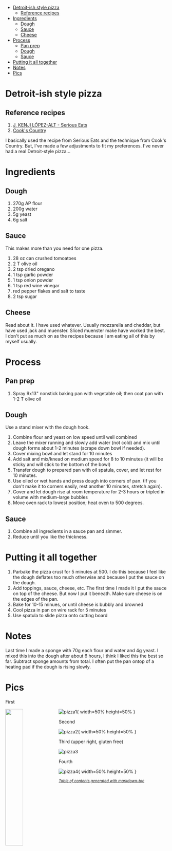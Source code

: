 - [Detroit-ish style pizza](#detroit-ish-style-pizza)
  * [Reference recipes](#reference-recipes)
- [Ingredients](#ingredients)
  * [Dough](#dough)
  * [Sauce](#sauce)
  * [Cheese](#cheese)
- [Process](#process)
  * [Pan prep](#pan-prep)
  * [Dough](#dough-1)
  * [Sauce](#sauce-1)
- [Putting it all together](#putting-it-all-together)
- [Notes](#notes)
- [Pics](#pics)

# Detroit-ish style pizza

## Reference recipes
1. [J. KENJI LÓPEZ-ALT - Serious Eats](https://www.seriouseats.com/recipes/2017/02/detroit-style-pizza-recipe.html)
2. [Cook's Country](https://bit.ly/2VPwznq)

I basically used the recipe from Serious Eats and the technique from Cook's Country. But, I've made a few adjustments to fit my preferences. I've never had a real Detroit-style pizza... 

# Ingredients
## Dough
1. 270g AP flour
2. 200g water
3. 5g yeast
4. 6g salt

## Sauce
This makes more than you need for one pizza.

1. 28 oz can crushed tomoatoes
2. 2 T olive oil
3. 2 tsp dried oregano
4. 1 tsp garlic powder
5. 1 tsp onion powder
6. 1 tsp red wine vinegar
7. red pepper flakes and salt to taste
8. 2 tsp sugar

## Cheese
Read about it. I have used whatever. Usually mozzarella and cheddar, but have used jack and muenster. Sliced muenster make have worked the best. I don't put as much on as the recipes because I am eating all of this by myself usually. 

# Process
## Pan prep
1. Spray 9x13" nonstick baking pan with vegetable oil; then coat pan with 1-2 T olive oil

## Dough
Use a stand mixer with the dough hook. 

1. Combine flour and yeast on low speed until well combined
2. Leave the mixer running and slowly add water (not cold) and mix until dough forms about 1-2 minutes (scrape down bowl if needed). 
3. Cover mixing bowl and let stand for 10 minutes
4. Add salt and mix/knead on medium speed for 8 to 10 minutes (it will be sticky and will stick to the bottom of the bowl)
5. Transfer dough to prepared pan with oil spatula, cover, and let rest for 10 minutes. 
6. Use oiled or wet hands and press dough into corners of pan. (If you don't make it to corners easily, rest another 10 minutes, stretch again). 
7. Cover and let dough rise at room temperature for 2-3 hours or tripled in volume with medium-large bubbles
8. Move oven rack to lowest position; heat oven to 500 degrees.

## Sauce
1. Combine all ingredients in a sauce pan and simmer.
2. Reduce until you like the thickness.

# Putting it all together
1. Parbake the pizza crust for 5 minutes at 500. I do this because I feel like the dough deflates too much otherwise and because I put the sauce on the dough.
2. Add toppings, sauce, cheese, etc. The first time I made it I put the sauce on top of the cheese. But now I put it beneath. Make sure cheese is on the edges of the pan.
3. Bake for 10-15 minues, or until cheese is bubbly and browned
4. Cool pizza in pan on wire rack for 5 minutes 
5. Use spatula to slide pizza onto cutting board

# Notes
Last time I made a sponge with 70g each flour and water and 4g yeast. I mixed this into the dough after about 6 hours, I think I liked this the best so far. Subtract sponge amounts from total. I often put the pan ontop of a heating pad if the dough is rising slowly.

# Pics
First

![pizza1](https://mgjust.github.io/r3ports/fimages/DPizza1.jpg){ width=50% height=50% }
<img src="https://mgjust.github.io/r3ports/fimages/DPizza1.jpg" class="img-responsive" width="33%" style="float: left" />

Second

![pizza2](https://mgjust.github.io/r3ports/fimages/DPizza2.jpg){ width=50% height=50% }

Third (upper right, gluten free)

![pizza3](https://mgjust.github.io/r3ports/fimages/DPizza3.jpg)

Fourth

![pizza4](https://mgjust.github.io/r3ports/fimages/DPizza4.jpg){ width=50% height=50% }

<small><i><a href='http://ecotrust-canada.github.io/markdown-toc/'>Table of contents generated with markdown-toc</a></i></small>
